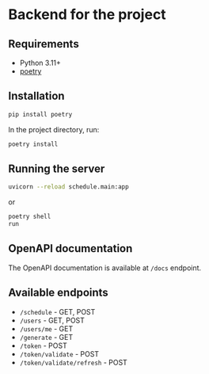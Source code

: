 # Backend for the project

## Requirements
- Python 3.11+
- [poetry](https://python-poetry.org/)

## Installation
```bash
pip install poetry
```
In the project directory, run:
```bash
poetry install
```

## Running the server
```bash
uvicorn --reload schedule.main:app
```

or 

```bash
poetry shell
run
```

## OpenAPI documentation
The OpenAPI documentation is available at `/docs` endpoint.

## Available endpoints
- `/schedule` - GET, POST
- `/users` - GET, POST
- `/users/me` - GET
- `/generate` - GET
- `/token` - POST
- `/token/validate` - POST
- `/token/validate/refresh` - POST

